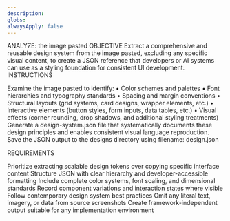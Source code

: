 ```yaml
---
description:
globs:
alwaysApply: false
---
```



ANALYZE: the image pasted
OBJECTIVE
Extract a comprehensive and reusable design system from the image pasted, excluding any specific visual content, to create a JSON reference that developers or AI systems can use as a styling foundation for consistent UI development.
INSTRUCTIONS


Examine the image pasted to identify:
• Color schemes and palettes
• Font hierarchies and typography standards
• Spacing and margin conventions
• Structural layouts (grid systems, card designs, wrapper elements, etc.)
• Interactive elements (button styles, form inputs, data tables, etc.)
• Visual effects (corner rounding, drop shadows, and additional styling treatments)
Generate a design-system.json file that systematically documents these design principles and enables consistent visual language reproduction.
Save the JSON output to the designs directory using filename: design.json


REQUIREMENTS


Prioritize extracting scalable design tokens over copying specific interface content
Structure JSON with clear hierarchy and developer-accessible formatting
Include complete color systems, font scaling, and dimensional standards
Record component variations and interaction states where visible
Follow contemporary design system best practices
Omit any literal text, imagery, or data from source screenshots
Create framework-independent output suitable for any implementation environment
